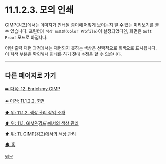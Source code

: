 # 11.1.2.3. 모의 인쇄
GIMP(김프)에서는 이미지가 인쇄될 종이에 어떻게 보이는지 알 수 있는 미리보기를 볼 수 있습니다. 프린터에 `색상 프로필(Color Profile)`이 설정되었다면, 화면은 `Soft Proof` 모드로 바뀝니다.

이런 출력 재현 과정에서는 재현되지 못하는 색상은 선택적으로 회색으로 표시됩니다. 이 회색 부분을 확인해서 인쇄를 하기 전에 수정을 할 수 있씁니다.

***

## 다른 페이지로 가기

[➡️ 다음: 12. Enrich my GIMP](./12-00-enrich-my-gimp.md)

[⬅️ 이전: 11.1.2.2. 화면](./11-01-02-02-display.md)

[⬆️ 위: 11.1.2. 색상 관리 작업 소개](./11-01-02-00-introduction_to_a_color_managed_workflow.md)

[⬆️ 위: 11.1. GIMP(김프)에서의 색상 관리](./11-01-00-color-management-in-gimp.md)

[⬆️ 위: 11. GIMP(김프)에서의 색상 관리](./11-00-color-management-with-gimp.md)

[🏠 홈](./00-home.md)

[원문](https://docs.gimp.org/2.10/ko/gimp-imaging-color-management.html#idm7829)
